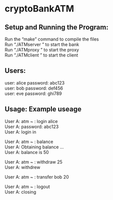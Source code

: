 # cryptoBankATM

## Setup and Running the Program:

Run the “make” command to compile the files  
Run “./ATMserver <bankPortNumber>” to start the bank  
Run “./ATMproxy <clientPortNumber> <bankPortNumber>” to start the proxy  
Run “./ATMclient <clientPortNumber>” to start the client  

## Users:
user: alice	password: abc123  
user: bob	password: def456  
user: eve	password: ghi789  

## Usage: Example useage

User A: atm ~ : login alice  
User A: password: abc123  
User A: login in  

User A: atm ~ : balance  
User A: Obtaining balance ...  
User A: balance is 50   

User A: atm ~ : withdraw 25  
User A: withdrew  

User A: atm ~ : transfer bob 20  

User A: atm ~ : logout  
User A: closing  
